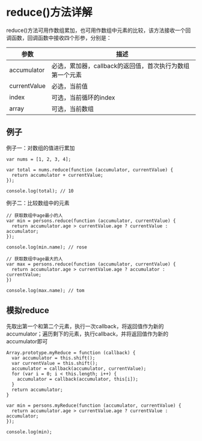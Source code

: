 # reduce()方法详解

reduce()方法可用作数组累加，也可用作数组中元素的比较，该方法接收一个回调函数，回调函数中接收四个形参，分别是：

|    参数   |   描述   |
| ------------ | ------------------------------------------- |
| accumulator  | 必选，累加器，callback的返回值，首次执行为数组第一个元素 |
| currentValue | 必选，当前值                                       |
| index        | 可选，当前循环的index                               |
| array        | 可选，当前数组                             |

## 例子

例子一：对数组的值进行累加

    var nums = [1, 2, 3, 4];

    var total = nums.reduce(function (accumulator, currentValue) {
      return accumulator + currentValue;
    });

    console.log(total); // 10

例子二：比较数组中的元素

    // 获取数组中age最小的人
    var min = persons.reduce(function (accumulator, currentValue) {
      return accumulator.age > currentValue.age ? currentValue : accumulator;
    });

    console.log(min.name); // rose

    // 获取数组中age最大的人
    var max = persons.reduce(function (accumulator, currentValue) {
      return accumulator.age > currentValue.age ? accumulator : currentValue;
    })

    console.log(max.name); // tom

## 模拟reduce

先取出第一个和第二个元素，执行一次callback，将返回值作为新的accumulator；遍历剩下的元素，执行callback，并将返回值作为新的accumulator即可

    Array.prototype.myReduce = function (callback) {
      var accumulator = this.shift();
      var currentValue = this.shift();
      accumulator = callback(accumulator, currentValue);
      for (var i = 0; i < this.length; i++) {
        accumulator = callback(accumulator, this[i]);
      }
      return accumulator;
    }

    var min = persons.myReduce(function (accumulator, currentValue) {
      return accumulator.age > currentValue.age ? currentValue : accumulator;
    });

    console.log(min);